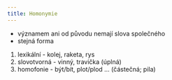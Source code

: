 ```yaml
---
title: Homonymie
---
```

- významem ani od původu nemají slova společného
- stejná forma
1. lexikální - kolej, raketa, rys
2. slovotvorná - vinný, travička (úplná)
3. homofonie - být/bít, plot/plod ... (částečná; pila)


